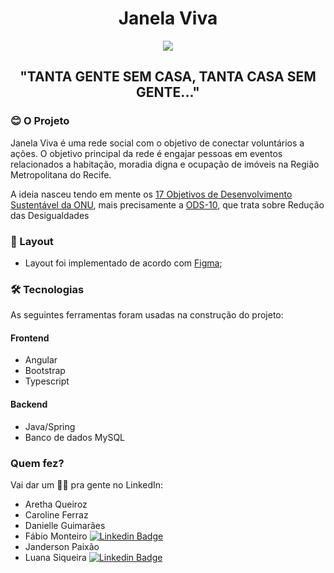 <h1 align="center">Janela Viva</h1>

<p align="center">
  <img src="https://raw.githubusercontent.com/carolineferraz/JanelaViva/4489e6c38b157c0ab28e0d200ac7ede26533b267/src/assets/img/logo-amarela.svg" />
</p>

<h2 align="center">
	"TANTA GENTE SEM CASA, TANTA CASA SEM GENTE..."
</h2>

### 😊 O Projeto

<p align="left">Janela Viva é uma rede social com o objetivo de conectar voluntários a ações. O objetivo principal da rede é engajar pessoas em eventos relacionados a habitação, moradia digna e ocupação de imóveis na Região Metropolitana do Recife.</p>

<p align="left">A ideia nasceu tendo em mente os <a href="https://brasil.un.org/pt-br/sdgs">17 Objetivos de Desenvolvimento Sustentável da ONU</a>, mais precisamente a <a href="https://www.ipea.gov.br/ods/ods10.html">ODS-10</a>, que trata sobre Redução das Desigualdades</p>

### 📝 Layout

- Layout foi implementado de acordo com [Figma](https://www.figma.com/files/recent?fuid=1041384427179005808);

### 🛠 Tecnologias

As seguintes ferramentas foram usadas na construção do projeto:

#### Frontend

- Angular
- Bootstrap
- Typescript

#### Backend

- Java/Spring
- Banco de dados MySQL

### Quem fez?

Vai dar um 👋🏽 pra gente no LinkedIn:

- Aretha Queiroz
- Caroline Ferraz
- Danielle Guimarães
- Fábio Monteiro [![Linkedin Badge](https://img.shields.io/badge/-fabiomrm-blue?style=flat-square&logo=linkedin&logoColor=white&link=https://www.linkedin.com/in/fabiomrm/)](https://www.linkedin.com/in/fabiomrm/)
- Janderson Paixão
- Luana Siqueira  [![Linkedin Badge](https://img.shields.io/badge/-luana-chaves-siqueira-blue?style=flat-square&logo=linkedin&logoColor=white&link=https://www.linkedin.com/in/luana-chaves-siqueira/)](https://www.linkedin.com/in/luana-chaves-siqueira/)
